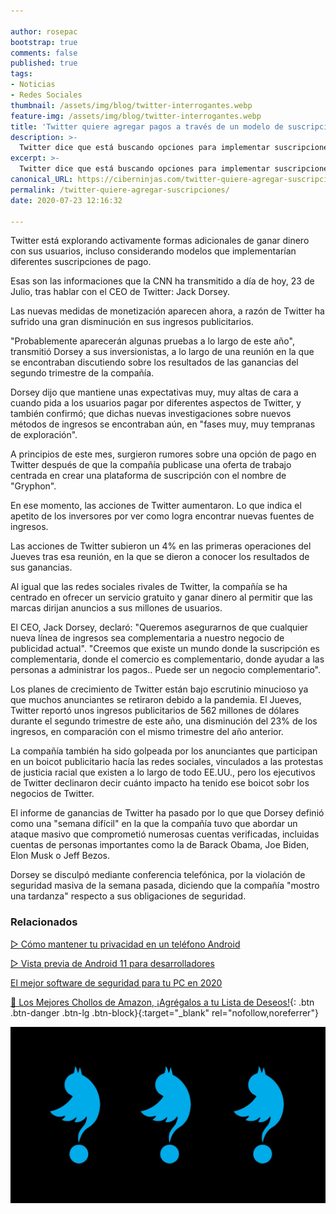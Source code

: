 ```yaml
---

author: rosepac
bootstrap: true
comments: false
published: true
tags:
- Noticias
- Redes Sociales
thumbnail: /assets/img/blog/twitter-interrogantes.webp
feature-img: /assets/img/blog/twitter-interrogantes.webp
title: 'Twitter quiere agregar pagos a través de un modelo de suscripciones'
description: >-
  Twitter dice que está buscando opciones para implementar suscripciones de pago, tras comprobar que los ingresos publicitarios van cayendo bruscamente
excerpt: >-
  Twitter dice que está buscando opciones para implementar suscripciones de pago, tras comprobar que los ingresos publicitarios van cayendo bruscamente
canonical_URL: https://ciberninjas.com/twitter-quiere-agregar-suscripciones/
permalink: /twitter-quiere-agregar-suscripciones/
date: 2020-07-23 12:16:32

---
```


Twitter está explorando activamente formas adicionales de ganar dinero con sus usuarios, incluso considerando modelos que implementarían diferentes suscripciones de pago.

Esas son las informaciones que la CNN ha transmitido a día de hoy, 23 de Julio, tras hablar con el CEO de Twitter: Jack Dorsey.

Las nuevas medidas de monetización aparecen ahora, a razón de Twitter ha sufrido una gran disminución en sus ingresos publicitarios.

"Probablemente aparecerán algunas pruebas a lo largo de este año", transmitió Dorsey a sus inversionistas, a lo largo de una reunión en la que se encontraban discutiendo sobre los resultados de las ganancias del segundo trimestre de la compañía.

Dorsey dijo que mantiene unas expectativas muy, muy altas de cara a cuando pida a los usuarios pagar por diferentes aspectos de Twitter, y también confirmó; que dichas nuevas investigaciones sobre nuevos métodos de ingresos se encontraban aún, en "fases muy, muy tempranas de exploración".

A principios de este mes, surgieron rumores sobre una opción de pago en Twitter después de que la compañía publicase una oferta de trabajo centrada en crear una plataforma de suscripción con el nombre de "Gryphon". 

En ese momento, las acciones de Twitter aumentaron. Lo que indica el apetito de los inversores por ver como logra encontrar nuevas fuentes de ingresos.

Las acciones de Twitter subieron un 4% en las primeras operaciones del Jueves tras esa reunión, en la que se dieron a conocer los resultados de sus ganancias.

Al igual que las redes sociales rivales de Twitter, la compañía se ha centrado en ofrecer un servicio gratuito y ganar dinero al permitir que las marcas dirijan anuncios a sus millones de usuarios.

El CEO, Jack Dorsey, declaró: "Queremos asegurarnos de que cualquier nueva línea de ingresos sea complementaria a nuestro negocio de publicidad actual". "Creemos que existe un mundo donde la suscripción es complementaria, donde el comercio es complementario, donde ayudar a las personas a administrar los pagos.. Puede ser un negocio complementario".

Los planes de crecimiento de Twitter están bajo escrutinio minucioso ya que muchos anunciantes se retiraron debido a la pandemia. El Jueves, Twitter reportó unos ingresos publicitarios de 562 millones de dólares durante el segundo trimestre de este año, una disminución del 23% de los ingresos, en comparación con el mismo trimestre del año anterior.

La compañía también ha sido golpeada por los anunciantes que participan en un boicot publicitario hacía las redes sociales, vinculados a las protestas de justicia racial que existen a lo largo de todo EE.UU., pero los ejecutivos de Twitter declinaron decir cuánto impacto ha tenido ese boicot sobr los negocios de Twitter.

El informe de ganancias de Twitter ha pasado por lo que que Dorsey definió como una "semana difícil" en la que la compañía tuvo que abordar un ataque masivo que comprometió numerosas cuentas verificadas, incluidas cuentas de personas importantes como la de Barack Obama, Joe Biden, Elon Musk o Jeff Bezos.

Dorsey se disculpó mediante conferencia telefónica, por la violación de seguridad masiva de la semana pasada, diciendo que la compañía "mostro una tardanza" respecto a sus obligaciones de seguridad.

### **Relacionados** <!-- omit in toc -->

[▷ Cómo mantener tu privacidad en un teléfono Android](https://ciberninjas.com/como-mantener-tu-privacidad-usando-android/)

[▷ Vista previa de Android 11 para desarrolladores](https://ciberninjas.com/android-11-para-desarrolladores/)

[El mejor software de seguridad para tu PC en 2020](https://ciberninjas.com/el-mejor-software-seguridad-2020/)

[🛒 Los Mejores Chollos de Amazon, ¡Agrégalos a tu Lista de Deseos!](https://www.amazon.es/shop/cibercursos "Los Mejores Chollos de Amazon, Ofertas Flash, Black Monday y Amazon Prime Day"){: .btn .btn-danger .btn-lg .btn-block}{:target="_blank" rel="nofollow,noreferrer"}

![Twitter dice que está buscando opciones para implementar suscripciones de pago, tras comprobar que los ingresos publicitarios van cayendo bruscamente](/assets/img/blog/twitter-interrogantes.webp "Twitter dice que está buscando opciones para implementar suscripciones de pago, tras comprobar que los ingresos publicitarios van cayendo bruscamente")